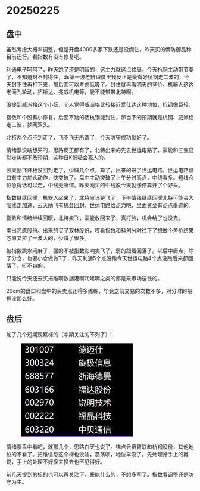 # 20250225

## 盘中

虽然考虑大概率调整，但是开盘4000多家下跌还是没绷住，昨天买的俩防御品种目前还行。看指数有没有修复吧。

利通电子呵呵了，昨天跑了还是明智的，这主力就这点格局。今天杭钢主动带节奏了，不知道封不封得住，ds第一波老辨识度里我反正是最看好杭钢走二波的，今天封不住再打下来，那后面可以考虑低吸了。封住就再看明天的竞价。机器人这边老面孔轮动，拓斯达、兆威机电等，能不能带带北特啊。

没提到威派格这个小妖，个人觉得威派格比较接近爱仕达这种地位，杭钢像巨轮。

指数和个股有小修复，后面不跳的话杭钢能封住，那当下的预期就是杭钢、威派格走二波，梦网双头。

北特两个点不到走了，飞不飞无所谓了，今天防守成功就好了。

情绪票没啥想买的，思路反正都有了，北特出来的先去世运电路了，豪能和三变显然走势都不及预期，这种日K低吸会死人的。

云天励飞开板没回封走了，少赚几个点，算了，出来的进了世运电路，世运电路盘口有主力加仓动作，快突破了。盘中主动突破了上午分时高点，中线看多。短线仓位急得话可以走，中线无所谓。昨天刚买的中线股今天就涨停算开了个好头。

指数继续回暖，机器人起来了，北特应该是飞了，下午情绪继续回暖北特可能会大阳线走加速，云天励飞有机会回封，世运电路给点力吧，里面资金有点点墨迹的。

指数和情绪继续回暖，北特卖飞，豪能收回来了，真打脸，机会给了也没去。

卖出芯原股份。出来的买了双林股份，哎看指数和科创分时往下了想做个差价结果芯原又拉了一波大的，少赚了很多。

被指数跳水闹麻了，强的不被指数影响卖飞了，弱的跟着回落了。以后中庸点，除了分仓，也要小仓做做T了，昨天利通5个点没跑今天世运电路4个点没跑后来都回落了，挺不爽的。

只能说今天还去买拓维啊数据港啊润建啊之类的都是来市场送钱的。

20cm的盘口和盘中的买卖点还得多练练，毕竟之前交易的次数不多，对分时的把握没那么好。

## 盘后

加了几个短期观察标的（中期关注的不列了）：



<figure><img src=".gitbook/assets/屏幕截图 2025-02-25 234057.png" alt=""><figcaption></figcaption></figure>

情绪票盘中看吧，就那几个，思路白天也说了。锚点云赛智联和杭钢股份，其他地位的不看了。拓维信息这个榜也没啥，震荡呗，地位早没了。先处理好手上的再说，手上的处理不好换来换去也不见得好。

前几天提到的标的也可以再关注下，豪能什么的，不想多写了。指数看调整还是防守为主。
